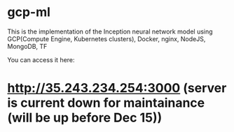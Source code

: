 # gcp-ml
This is the implementation of the Inception neural network model using GCP(Compute Engine, Kubernetes clusters), Docker, nginx, NodeJS, MongoDB, TF


You can access it here:

# http://35.243.234.254:3000 (server is current down for maintainance (will be up before Dec 15))
